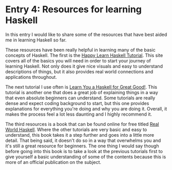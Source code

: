 # Entry 4: Resources for learning Haskell
In this entry I would like to share some of the resources that have best aided me in learning Haskell so far.

These resources have been really helpful in learning many of the basic concepts of Haskell. The first is the [Happy Learn Haskell Tutorial](http://www.happylearnhaskelltutorial.com/contents.html). This site covers all of the basics you will need in order to start your journey of learning Haskell. Not only does it give nice visuals and easy to understand descriptions of things, but it also provides real world connections and applications throughout.

The next tutorial I use often is [Learn You a Haskell for Great Good!](http://learnyouahaskell.com/chapters). This tutorial is another one that does a great job of explaining things in a way that even absolute beginners can understand. Some tutorials are really dense and expect coding background to start, but this one provides explanations for everything you're doing and why you are doing it. Overall, it makes the process feel a lot less daunting and I highly recommend it.

The third resources is a book that can be found online for free titled [Real World Haskell](http://book.realworldhaskell.org/read/). Where the other tutorials are very basic and easy to understand, this book takes it a step further and goes into a little more detail. That being said, it doesn't do so in a way that overwhelms you and it's still a great resource for beginners. The one thing I would say though before going into this book is to take a look at the previous tutorials first to give yourself a basic understanding of some of the contents because this is more of an official publication on the subject.
